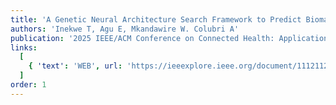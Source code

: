 ```yaml
---
title: 'A Genetic Neural Architecture Search Framework to Predict Biomarker Status in Cardiovascular Disease Patients during Pandemics'
authors: 'Inekwe T, Agu E, Mkandawire W. Colubri A'
publication: '2025 IEEE/ACM Conference on Connected Health: Applications, Systems and Engineering Technologies (CHASE), New York, NY, USA, 2025, pp. 45-56'
links:
  [
    { 'text': 'WEB', url: 'https://ieeexplore.ieee.org/document/11121123'},
  ]
order: 1
---
```

